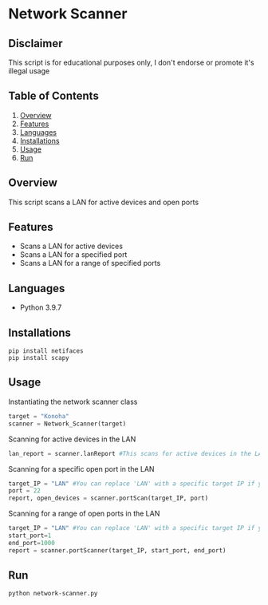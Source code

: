 # Network Scanner
## Disclaimer
This script is for educational purposes only, I don't endorse or promote it's illegal usage

## Table of Contents
1. [Overview](#overview)
2. [Features](#features)
3. [Languages](#languages)
4. [Installations](#installations)
5. [Usage](#usage)
6. [Run](#run)

## Overview
This script scans a LAN for active devices and open ports

## Features
* Scans a LAN for active devices
* Scans a LAN for a specified port
* Scans a LAN for a range of specified ports

## Languages
* Python 3.9.7

## Installations
```shell
pip install netifaces
pip install scapy
```

## Usage
Instantiating the network scanner class
```python
target = "Konoha"
scanner = Network_Scanner(target)
```

Scanning for active devices in the LAN
```python
lan_report = scanner.lanReport #This scans for active devices in the LAN
```

Scanning for a specific open port in the LAN
```python
target_IP = "LAN" #You can replace 'LAN' with a specific target IP if you don't want to scan the whole LAN for the port
port = 22
report, open_devices = scanner.portScan(target_IP, port)
```

Scanning for a range of open ports in the LAN
```python
target_IP = "LAN" #You can replace 'LAN' with a specific target IP if you don't want to scan the whole LAN for the ports
start_port=1
end_port=1000
report = scanner.portScanner(target_IP, start_port, end_port)
```

## Run
```bash
python network-scanner.py
```
